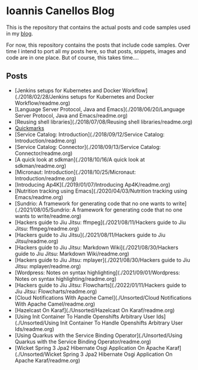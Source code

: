 # Ioannis Canellos Blog

This is the repository that contains the actual posts and code samples used in my [blog](http://iocanel.com).

For now, this repository contains the posts that include code samples. Over time I intend to port all my posts here, so that posts, snippets, images and code are in one place.
But of course, this takes time....

## Posts
- [Jenkins setups for Kubernetes and Docker Workflow](./2018/02/28/Jenkins setups for Kubernetes and Docker Workflow/readme.org)
- [Language Server Protocol, Java and Emacs](./2018/06/20/Language Server Protocol, Java and Emacs/readme.org)
- [Reusing shell libraries](./2018/07/08/Reusing shell libraries/readme.org)
- [Quickmarks](./2018/09/05/Quickmarks/readme.org)
- [Service Catalog: Introduction](./2018/09/12/Service Catalog: Introduction/readme.org)
- [Service Catalog: Connector](./2018/09/13/Service Catalog: Connector/readme.org)
- [A quick look at sdkman](./2018/10/16/A quick look at sdkman/readme.org)
- [Micronaut: Introduction](./2018/10/25/Micronaut: Introduction/readme.org)
- [Introducing Ap4K](./2019/01/07/Introducing Ap4K/readme.org)
- [Nutrition tracking using Emacs](./2020/04/03/Nutrition tracking using Emacs/readme.org)
- [Sundrio: A framework for generating code that no one wants to write](./2021/08/05/Sundrio: A framework for generating code that no one wants to write/readme.org)
- [Hackers guide to Jiu Jitsu: ffmpeg](./2021/08/11/Hackers guide to Jiu Jitsu: ffmpeg/readme.org)
- [Hackers guide to Jiu Jitsu](./2021/08/11/Hackers guide to Jiu Jitsu/readme.org)
- [Hackers guide to Jiu Jitsu: Markdown Wiki](./2021/08/30/Hackers guide to Jiu Jitsu: Markdown Wiki/readme.org)
- [Hackers guide to Jiu Jitsu: mplayer](./2021/08/30/Hackers guide to Jiu Jitsu: mplayer/readme.org)
- [Wordpress: Notes on syntax highlighting](./2021/09/01/Wordpress: Notes on syntax highlighting/readme.org)
- [Hackers guide to Jiu Jitsu: Flowcharts](./2022/01/11/Hackers guide to Jiu Jitsu: Flowcharts/readme.org)
- [Cloud Notifications With Apache Camel](./Unsorted/Cloud Notifications With Apache Camel/readme.org)
- [Hazelcast On Karaf](./Unsorted/Hazelcast On Karaf/readme.org)
- [Using Init Container To Handle Openshifts Arbitrary User Ids](./Unsorted/Using Init Container To Handle Openshifts Arbitrary User Ids/readme.org)
- [Using Quarkus with the Service Binding Operator](./Unsorted/Using Quarkus with the Service Binding Operator/readme.org)
- [Wicket Spring 3 Jpa2 Hibernate Osgi Application On Apache Karaf](./Unsorted/Wicket Spring 3 Jpa2 Hibernate Osgi Application On Apache Karaf/readme.org)
